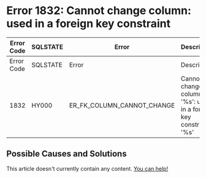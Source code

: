 
# Error 1832: Cannot change column: used in a foreign key constraint


| Error Code | SQLSTATE | Error | Description |
| --- | --- | --- | --- |
| Error Code | SQLSTATE | Error | Description |
| 1832 | HY000 | ER_FK_COLUMN_CANNOT_CHANGE | Cannot change column '%s': used in a foreign key constraint '%s' |




## Possible Causes and Solutions


This article doesn't currently contain any content. [You can help!](/kb/en/writing-and-editing-knowledge-base-articles/)

